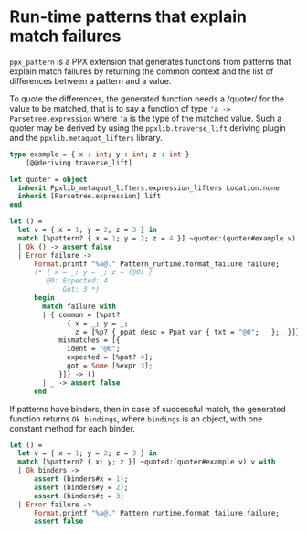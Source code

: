 # Run-time patterns that explain match failures

`ppx_pattern` is a PPX extension that generates functions from
patterns that explain match failures by returning the common context
and the list of differences between a pattern and a value.

To quote the differences, the generated function needs a /quoter/ for
the value to be matched, that is to say a function of type `'a ->
Parsetree.expression` where `'a` is the type of the matched value.
Such a quoter may be derived by using the `ppxlib.traverse_lift`
deriving plugin and the `ppxlib.metaquot_lifters` library.

```ocaml
type example = { x : int; y : int; z : int }
    [@@deriving traverse_lift]

let quoter = object
  inherit Ppxlib_metaquot_lifters.expression_lifters Location.none
  inherit [Parsetree.expression] lift
end

let () =
  let v = { x = 1; y = 2; z = 3 } in
  match [%pattern? { x = 1; y = 2; z = 4 }] ~quoted:(quoter#example v) v with
  | Ok () -> assert false
  | Error failure ->
      Format.printf "%a@." Pattern_runtime.format_failure failure;
      (* { x = _; y = _; z = (@0) }
         @0: Expected: 4
             Got: 3 *)
      begin
        match failure with
        | { common = [%pat?
              { x = _; y = _;
                z = [%p? { ppat_desc = Ppat_var { txt = "@0"; _ }; _}]}];
            mismatches = [{
              ident = "@0";
              expected = [%pat? 4];
              got = Some [%expr 3];
            }]} -> ()
        | _ -> assert false
      end
```

If patterns have binders, then in case of successful match, the
generated function returns `Ok bindings`, where `bindings` is an
object, with one constant method for each binder.

```ocaml
let () =
  let v = { x = 1; y = 2; z = 3 } in
  match [%pattern? { x; y; z }] ~quoted:(quoter#example v) v with
  | Ok binders ->
      assert (binders#x = 1);
      assert (binders#y = 2);
      assert (binders#z = 3)
  | Error failure ->
      Format.printf "%a@." Pattern_runtime.format_failure failure;
      assert false
```